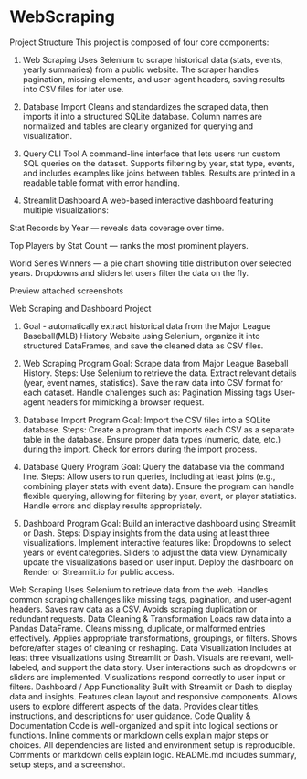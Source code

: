 # WebScraping


Project Structure
This project is composed of four core components:

1. Web Scraping
Uses Selenium to scrape historical data (stats, events, yearly summaries) from a public website. The scraper handles pagination, missing elements, and user-agent headers, saving results into CSV files for later use.

2. Database Import
Cleans and standardizes the scraped data, then imports it into a structured SQLite database. Column names are normalized and tables are clearly organized for querying and visualization.

3. Query CLI Tool
A command-line interface that lets users run custom SQL queries on the dataset. Supports filtering by year, stat type, events, and includes examples like joins between tables. Results are printed in a readable table format with error handling.

4. Streamlit Dashboard
A web-based interactive dashboard featuring multiple visualizations:

Stat Records by Year — reveals data coverage over time.

Top Players by Stat Count — ranks the most prominent players.

World Series Winners — a pie chart showing title distribution over selected years. Dropdowns and sliders let users filter the data on the fly.

Preview
attached screenshots


Web Scraping and Dashboard Project
1. Goal - automatically extract historical data from the Major League Baseball(MLB) History Website using Selenium, organize it into structured DataFrames, and save the cleaned data as CSV files.
1. Web Scraping Program
Goal: Scrape data from Major League Baseball History.
Steps:
Use Selenium to retrieve the data.
Extract relevant details (year, event names, statistics).
Save the raw data into CSV format for each dataset.
Handle challenges such as:
Pagination
Missing tags
User-agent headers for mimicking a browser request.

2. Database Import Program
Goal: Import the CSV files into a SQLite database.
Steps:
Create a program that imports each CSV as a separate table in the database.
Ensure proper data types (numeric, date, etc.) during the import.
Check for errors during the import process.

3. Database Query Program
Goal: Query the database via the command line.
Steps:
Allow users to run queries, including at least joins (e.g., combining player stats with event data).
Ensure the program can handle flexible querying, allowing for filtering by year, event, or player statistics.
Handle errors and display results appropriately.

4. Dashboard Program
Goal: Build an interactive dashboard using Streamlit or Dash.
Steps:
Display insights from the data using at least three visualizations.
Implement interactive features like:
Dropdowns to select years or event categories.
Sliders to adjust the data view.
Dynamically update the visualizations based on user input.
Deploy the dashboard on Render or Streamlit.io for public access.

Web Scraping
Uses Selenium to retrieve data from the web.
Handles common scraping challenges like missing tags, pagination, and user-agent headers.
Saves raw data as a CSV.
Avoids scraping duplication or redundant requests.
Data Cleaning & Transformation
Loads raw data into a Pandas DataFrame.
Cleans missing, duplicate, or malformed entries effectively.
Applies appropriate transformations, groupings, or filters.
Shows before/after stages of cleaning or reshaping.
Data Visualization
Includes at least three visualizations using Streamlit or Dash.
Visuals are relevant, well-labeled, and support the data story.
User interactions such as dropdowns or sliders are implemented.
Visualizations respond correctly to user input or filters.
Dashboard / App Functionality
Built with Streamlit or Dash to display data and insights.
Features clean layout and responsive components.
Allows users to explore different aspects of the data.
Provides clear titles, instructions, and descriptions for user guidance.
Code Quality & Documentation
Code is well-organized and split into logical sections or functions.
Inline comments or markdown cells explain major steps or choices.
All dependencies are listed and environment setup is reproducible.
Comments or markdown cells explain logic.
README.md includes summary, setup steps, and a screenshot.
